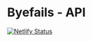 # Byefails - API

[![Netlify Status](https://api.netlify.com/api/v1/badges/e8b52718-bac2-4f9b-9c2c-688f89680f9e/deploy-status)](https://app.netlify.com/sites/byefails-api/deploys)
